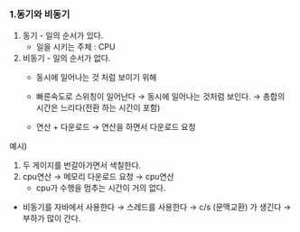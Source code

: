 ### 1.동기와 비동기
1) 동기 - 일의 순서가 있다.
   - 일을 시키는 주체 : CPU
2) 비동기 - 일의 순서가 없다.
    - 동시에 일어나는 것 처럼 보이기 위해
    - 빠른속도로 스위칭이 일어난다 → 동시에 일어나는 것처럼 보인다. → 총합의 시간은 느리다(전환 하는 시간이 포함)
   
    - 연산 + 다운로드 → 연산을 하면서 다운로드 요청
   
예시)
   1) 두 게이지를 번갈아가면서 색칠한다.
   2) cpu연산 → 메모리 다운로드 요청 → cpu연산 
      - cpu가 수행을 멈추는 시간이 거의 없다.


* 비동기를 자바에서 사용한다 → 스레드를 사용한다 → c/s (문맥교환) 가 생긴다 → 부하가 많이 간다.